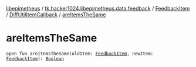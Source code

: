 [libepimetheus](../../../index.md) / [tk.hacker1024.libepimetheus.data.feedback](../../index.md) / [FeedbackItem](../index.md) / [DiffUtilItemCallback](index.md) / [areItemsTheSame](./are-items-the-same.md)

# areItemsTheSame

`open fun areItemsTheSame(oldItem: `[`FeedbackItem`](../index.md)`, newItem: `[`FeedbackItem`](../index.md)`): `[`Boolean`](https://kotlinlang.org/api/latest/jvm/stdlib/kotlin/-boolean/index.html)